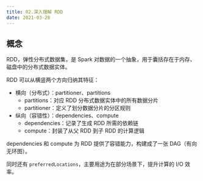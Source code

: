 ```yaml
---
title: 02.深入理解 RDD
date: 2021-03-28
---
```


## 概念

RDD，弹性分布式数据集，是 Spark 对数据的一个抽象，用于囊括存在于内存、磁盘中的分布式数据实体。

RDD 可以从横竖两个方向归纳其特征：

- 横向（分布式）：partitioner、partitions
  - partitions：对应 RDD 分布式数据实体中的所有数据分片
  - partitioner：定义了划分数据分片的分区规则
- 纵向（容错性）：dependencies、compute
  - dependencies：记录了生成 RDD 所需的依赖链
  - compute：封装了从父 RDD 到子 RDD 的计算逻辑

dependencies 和 compute 为 RDD 提供了容错能力，构建成了一张 DAG（有向无环图）。

同时还有 `preferredLocations`，主要用途为在部分场景下，提升计算的 I/O 效率。